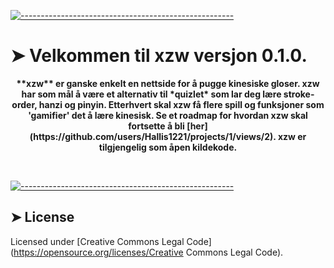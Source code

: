<!-- ⚠️ This README has been generated from the file(s) "blueprint.md" ⚠️-->
[![-----------------------------------------------------](https://raw.githubusercontent.com/andreasbm/readme/master/assets/lines/cloudy.png)](#velkommen-til-pkgname-versjon-pkgversion-)

# ➤ Velkommen til xzw versjon 0.1.0. 
<p align="center">
  <b>**xzw** er ganske enkelt en nettside for å pugge kinesiske gloser. xzw har som mål å være et alternativ til *quizlet* som lar deg lære stroke-order, hanzi og pinyin. Etterhvert skal xzw få flere spill og funksjoner som 'gamifier' det å lære kinesisk. Se et roadmap for hvordan xzw skal fortsette å bli [her](https://github.com/users/Hallis1221/projects/1/views/2). xzw er tilgjengelig som åpen kildekode. </b></br>
  <sub><sub>
</p>

<br />


[![-----------------------------------------------------](https://raw.githubusercontent.com/andreasbm/readme/master/assets/lines/cloudy.png)](#license)

## ➤ License
	
Licensed under [Creative Commons Legal Code](https://opensource.org/licenses/Creative Commons Legal Code).